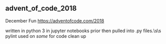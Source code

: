 ## advent_of_code_2018
December Fun
https://adventofcode.com/2018

written in python 3 in jupyter notebooks prior then pulled into .py files.\s\s
pylint used on *some* for code clean up
